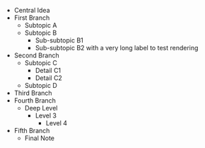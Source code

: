  - Central Idea
  - First Branch
    - Subtopic A
    - Subtopic B
      - Sub-subtopic B1
      - Sub-subtopic B2 with a very long label to test rendering
  - Second Branch
    - Subtopic C
      - Detail C1
      - Detail C2
    - Subtopic D
  - Third Branch
  - Fourth Branch
    - Deep Level
      - Level 3
        - Level 4
  - Fifth Branch
    - Final Note
